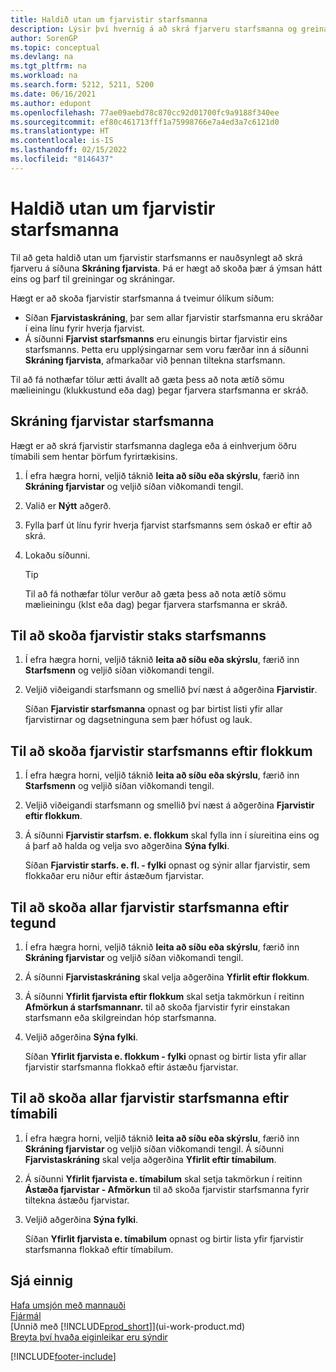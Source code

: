 ```yaml
---
title: Haldið utan um fjarvistir starfsmanna
description: Lýsir því hvernig á að skrá fjarveru starfsmanna og greina upplýsingar um fjarveru með síðum fjarvistaskráningar og starfsmannafjarvista.
author: SorenGP
ms.topic: conceptual
ms.devlang: na
ms.tgt_pltfrm: na
ms.workload: na
ms.search.form: 5212, 5211, 5200
ms.date: 06/16/2021
ms.author: edupont
ms.openlocfilehash: 77ae09aebd78c870cc92d01700fc9a9188f340ee
ms.sourcegitcommit: ef80c461713fff1a75998766e7a4ed3a7c6121d0
ms.translationtype: HT
ms.contentlocale: is-IS
ms.lasthandoff: 02/15/2022
ms.locfileid: "8146437"
---
```

# <a name="manage-employee-absence"></a>Haldið utan um fjarvistir starfsmanna
Til að geta haldið utan um fjarvistir starfsmanns er nauðsynlegt að skrá fjarveru á síðuna **Skráning fjarvista**. Þá er hægt að skoða þær á ýmsan hátt eins og þarf til greiningar og skráningar.

Hægt er að skoða fjarvistir starfsmanna á tveimur ólíkum síðum:

* Síðan **Fjarvistaskráning**, þar sem allar fjarvistir starfsmanna eru skráðar í eina línu fyrir hverja fjarvist.
* Á síðunni **Fjarvist starfsmanns** eru einungis birtar fjarvistir eins starfsmanns. Þetta eru upplýsingarnar sem voru færðar inn á síðunni **Skráning fjarvista**, afmarkaðar við þennan tiltekna starfsmann.

Til að fá nothæfar tölur ætti ávallt að gæta þess að nota ætíð sömu mælieiningu (klukkustund eða dag) þegar fjarvera starfsmanna er skráð.

## <a name="to-register-employee-absence"></a>Skráning fjarvistar starfsmanna
Hægt er að skrá fjarvistir starfsmanna daglega eða á einhverjum öðru tímabili sem hentar þörfum fyrirtækisins.

1. Í efra hægra horni, veljið táknið **leita að síðu eða skýrslu**, færið inn **Skráning fjarvistar** og veljið síðan viðkomandi tengil.
2. Valið er **Nýtt** aðgerð.
3. Fylla þarf út línu fyrir hverja fjarvist starfsmanns sem óskað er eftir að skrá.
4. Lokaðu síðunni.

    > [!Tip]
    > Til að fá nothæfar tölur verður að gæta þess að nota ætíð sömu mælieiningu (klst eða dag) þegar fjarvera starfsmanna er skráð.

## <a name="to-view-an-individual-employees-absence"></a>Til að skoða fjarvistir staks starfsmanns
1. Í efra hægra horni, veljið táknið **leita að síðu eða skýrslu**, færið inn **Starfsmenn** og veljið síðan viðkomandi tengil.
2. Veljið viðeigandi starfsmann og smellið því næst á aðgerðina **Fjarvistir**.

    Síðan **Fjarvistir starfsmanna** opnast og þar birtist listi yfir allar fjarvistirnar og dagsetninguna sem þær hófust og lauk.

## <a name="to-view-an-employees-absence-by-categories"></a>Til að skoða fjarvistir starfsmanns eftir flokkum
1. Í efra hægra horni, veljið táknið **leita að síðu eða skýrslu**, færið inn **Starfsmenn** og veljið síðan viðkomandi tengil.
2. Veljið viðeigandi starfsmann og smellið því næst á aðgerðina **Fjarvistir eftir flokkum**.
3. Á síðunni **Fjarvistir starfsm. e. flokkum** skal fylla inn í síureitina eins og á þarf að halda og velja svo aðgerðina **Sýna fylki**.

    Síðan **Fjarvistir starfs. e. fl. - fylki** opnast og sýnir allar fjarvistir, sem flokkaðar eru niður eftir ástæðum fjarvistar.

## <a name="to-view-all-employee-absences-by-category"></a>Til að skoða allar fjarvistir starfsmanna eftir tegund
1. Í efra hægra horni, veljið táknið **leita að síðu eða skýrslu**, færið inn **Skráning fjarvistar** og veljið síðan viðkomandi tengil.
2. Á síðunni **Fjarvistaskráning** skal velja aðgerðina **Yfirlit eftir flokkum**.
3. Á síðunni **Yfirlit fjarvista eftir flokkum** skal setja takmörkun í reitinn **Afmörkun á starfsmannanr.** til að skoða fjarvistir fyrir einstakan starfsmann eða skilgreindan hóp starfsmanna.
4. Veljið aðgerðina **Sýna fylki**.

    Síðan **Yfirlit fjarvista e. flokkum - fylki** opnast og birtir lista yfir allar fjarvistir starfsmanna flokkað eftir ástæðu fjarvistar.

## <a name="to-view-all-employee-absences-by-period"></a>Til að skoða allar fjarvistir starfsmanna eftir tímabili
1. Í efra hægra horni, veljið táknið **leita að síðu eða skýrslu**, færið inn **Skráning fjarvistar** og veljið síðan viðkomandi tengil.
   Á síðunni **Fjarvistaskráning** skal velja aðgerðina **Yfirlit eftir tímabilum**.
2. Á síðunni **Yfirlit fjarvista e. tímabilum** skal setja takmörkun í reitinn **Ástæða fjarvistar - Afmörkun** til að skoða fjarvistir starfsmanna fyrir tiltekna ástæðu fjarvistar.
3. Veljið aðgerðina **Sýna fylki**.

    Síðan **Yfirlit fjarvista e. tímabilum** opnast og birtir lista yfir fjarvistir starfsmanna flokkað eftir tímabilum.

## <a name="see-also"></a>Sjá einnig
[Hafa umsjón með mannauði](hr-manage-human-resources.md)  
[Fjármál](finance.md)  
[Unnið með [!INCLUDE[prod_short](includes/prod_short.md)]](ui-work-product.md)  
[Breyta því hvaða eiginleikar eru sýndir](ui-experiences.md)


[!INCLUDE[footer-include](includes/footer-banner.md)]